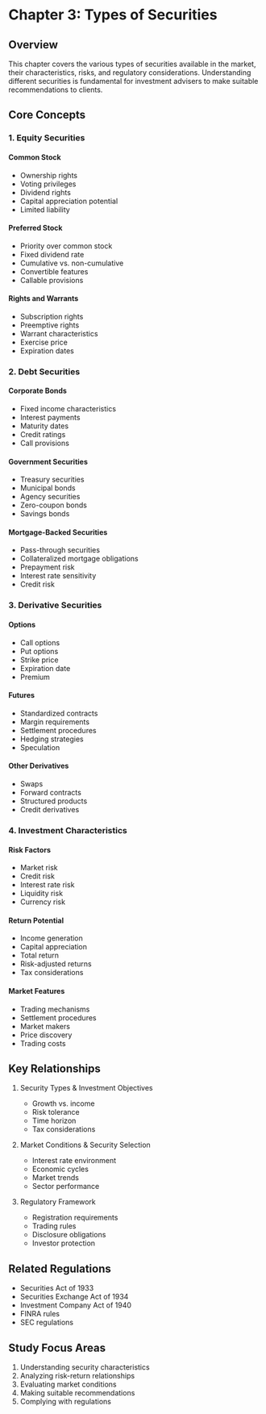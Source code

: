 # Chapter 3: Types of Securities

## Overview
This chapter covers the various types of securities available in the market, their characteristics, risks, and regulatory considerations. Understanding different securities is fundamental for investment advisers to make suitable recommendations to clients.

## Core Concepts

### 1. Equity Securities
#### Common Stock
- Ownership rights
- Voting privileges
- Dividend rights
- Capital appreciation potential
- Limited liability

#### Preferred Stock
- Priority over common stock
- Fixed dividend rate
- Cumulative vs. non-cumulative
- Convertible features
- Callable provisions

#### Rights and Warrants
- Subscription rights
- Preemptive rights
- Warrant characteristics
- Exercise price
- Expiration dates

### 2. Debt Securities
#### Corporate Bonds
- Fixed income characteristics
- Interest payments
- Maturity dates
- Credit ratings
- Call provisions

#### Government Securities
- Treasury securities
- Municipal bonds
- Agency securities
- Zero-coupon bonds
- Savings bonds

#### Mortgage-Backed Securities
- Pass-through securities
- Collateralized mortgage obligations
- Prepayment risk
- Interest rate sensitivity
- Credit risk

### 3. Derivative Securities
#### Options
- Call options
- Put options
- Strike price
- Expiration date
- Premium

#### Futures
- Standardized contracts
- Margin requirements
- Settlement procedures
- Hedging strategies
- Speculation

#### Other Derivatives
- Swaps
- Forward contracts
- Structured products
- Credit derivatives

### 4. Investment Characteristics
#### Risk Factors
- Market risk
- Credit risk
- Interest rate risk
- Liquidity risk
- Currency risk

#### Return Potential
- Income generation
- Capital appreciation
- Total return
- Risk-adjusted returns
- Tax considerations

#### Market Features
- Trading mechanisms
- Settlement procedures
- Market makers
- Price discovery
- Trading costs

## Key Relationships
1. Security Types & Investment Objectives
   - Growth vs. income
   - Risk tolerance
   - Time horizon
   - Tax considerations

2. Market Conditions & Security Selection
   - Interest rate environment
   - Economic cycles
   - Market trends
   - Sector performance

3. Regulatory Framework
   - Registration requirements
   - Trading rules
   - Disclosure obligations
   - Investor protection

## Related Regulations
- Securities Act of 1933
- Securities Exchange Act of 1934
- Investment Company Act of 1940
- FINRA rules
- SEC regulations

## Study Focus Areas
1. Understanding security characteristics
2. Analyzing risk-return relationships
3. Evaluating market conditions
4. Making suitable recommendations
5. Complying with regulations 